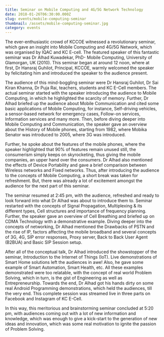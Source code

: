 ```yaml
---
title: Seminar on Mobile Computing and 4G/5G Network Technology
date: 2018-01-26T06:30:00.000Z
slug: events/mobile-computing-seminar
thumbnail: /assets/mobile-computing-seminar.jpg
category: events
---
```

The ever-enthusiastic crowd of KCCOE witnessed a revolutionary seminar, which gave an insight into Mobile Computing and 4G/5G Network, which was organised by IQAC and KC E-cell. The featured speaker of this fantastic seminar was Dr Alhad Kuwadekar, PhD- Mobile Computing, University of Glamorgan, UK (2010). This seminar began at around 12 noon, where at first, Dr Hansraj Guhilot, Principal, KCCOE, warmly welcomed the speaker by felicitating him and introduced the speaker to the audience present.

The audience of this mind-boggling seminar were Dr Hansraj Guhilot, Dr Sai Kiran Khanna, Dr Puja Rai, teachers, students and KC E-Cell members. The actual seminar started with the speaker introducing the audience to Mobile Computing, in which he highlighted the scarcity of memory. Further, Dr Alhad briefed up the audience about Mobile Communication and cited some basic applications of Mobile Computing, for instance, Self-driving vehicles, a sensor-based network for emergency cases, Follow-on services, Information services and many more. Then, before diving deeper into Mobile Computing and Communication, the speaker gave an overview about the History of Mobile phones, starting from 1982, where Mobika Senator was introduced to 2005, where 3G was introduced.

Further, he spoke about the features of the mobile phones, where the speaker highlighted that 90% of features remain unused still, the consumerism simply keeps on skyrocketing, thus giving the mobile companies, an upper hand over the consumers. Dr Alhad also mentioned the effects of Device Portability and gave a brief comparison between Wireless networks and Fixed networks. Thus, after introducing the audience to the concepts of Mobile Computing, a short break was taken for refreshment. But, there was already a lot of excitement amongst the audience for the next part of this seminar.

The seminar resumed at 2:45 pm, with the audience, refreshed and ready to look forward into what Dr Alhad was about to introduce them to. Seminar restarted with the concepts of Signal Propagation, Multiplexing & its different types, Cell structures and importance of frequency planning. Further, the speaker gave an overview of Cell Breathing and briefed up on CDMA Technology with a demonstrative example. Diving deeper into the concepts of networking, Dr Alhad mentioned the Drawbacks of PSTN and the rise of IP, factors affecting the mobile broadband and several concepts of 3G, 4G, SIP error responses, Proxy server, Back to Back User Agent (B2BUA) and Basic SIP Session setup.

After all of the conceptual talk, Dr Alhad introduced the showstopper of the seminar, Introduction to the Internet of Things (IoT). Live demonstrations of Smart Home solutions left the audiences in awe! Also, he gave some example of Smart Automation, Smart Health, etc. All these examples demonstrated were too relatable, with the concept of real world Problem Solving, which in turn, is the gist of Engineering as well as Entrepreneurship. Towards the end, Dr Alhad got his hands dirty on some real Android Programming demonstrations, which held the audiences, till the very end. This complete session was streamed live in three parts on Facebook and Instagram of KC E-Cell.

In this way, this meritorious and brainstorming seminar concluded at 5:20 pm, with audiences coming out with a lot of new information and knowledge, which was enough to give a kick-start to the generation of new ideas and innovation, which was some real motivation to ignite the passion of Problem Solving.
